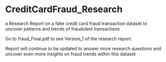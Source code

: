 # CreditCardFraud_Research
a Research Report on a fake credit card fraud transaction dataset to uncover patterns and trends of fraudulent transactions

Go to fraud_Final.pdf to see Version_1 of the research report.

Report will continue to be updated to answer more research questions and uncover even more insights on fraud trends within this dataset


 <!-- WELCOME TO MY ANALYTIC JOURNEY 🚀 -->
